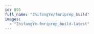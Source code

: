 ```yaml
---
id: 895
full_name: "ZhifangYe/fmriprep_build"
images: 
  - "ZhifangYe-fmriprep_build-latest"
---
```

